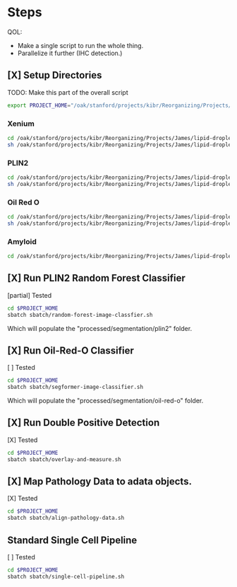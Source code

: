 # Steps 
QOL:
- Make a single script to run the whole thing.
- Parallelize it further (IHC detection.)


## [X] Setup Directories

TODO: Make this part of the overall script
```bash
export PROJECT_HOME="/oak/stanford/projects/kibr/Reorganizing/Projects/James/lipid-droplet-pipeline"
```

### Xenium
```bash
cd /oak/stanford/projects/kibr/Reorganizing/Projects/James/lipid-droplet-pipeline/data/raw/xenium
sh /oak/stanford/projects/kibr/Reorganizing/Projects/James/lipid-droplet-pipeline/data/raw/xenium/setup-files.sh
```

### PLIN2
```bash
cd /oak/stanford/projects/kibr/Reorganizing/Projects/James/lipid-droplet-pipeline/data/raw/slides/plin2
sh /oak/stanford/projects/kibr/Reorganizing/Projects/James/lipid-droplet-pipeline/data/raw/slides/plin2/setup-files.sh
```

### Oil Red O
```bash
cd /oak/stanford/projects/kibr/Reorganizing/Projects/James/lipid-droplet-pipeline/data/raw/slides/oil-red-o
sh /oak/stanford/projects/kibr/Reorganizing/Projects/James/lipid-droplet-pipeline/data/raw/slides/oil-red-o/setup-files.sh
```

### Amyloid
```bash
cd /oak/stanford/projects/kibr/Reorganizing/Projects/James/lipid-droplet-pipeline/data/raw/slides/oil-red-o
```

## [X] Run PLIN2 Random Forest Classifier
[partial] Tested 

```bash
cd $PROJECT_HOME
sbatch sbatch/random-forest-image-classfier.sh
```

Which will populate the "processed/segmentation/plin2" folder.

## [X] Run Oil-Red-O Classifier
[ ] Tested 

```bash
cd $PROJECT_HOME
sbatch sbatch/segformer-image-classifier.sh
```

Which will populate the "processed/segmentation/oil-red-o" folder.

## [X] Run Double Positive Detection
[X] Tested 

```bash
cd $PROJECT_HOME
sbatch sbatch/overlay-and-measure.sh
```

## [X] Map Pathology Data to adata objects.
[X] Tested 

```bash
cd $PROJECT_HOME
sbatch sbatch/align-pathology-data.sh
```

## Standard Single Cell Pipeline
[ ] Tested
```bash
cd $PROJECT_HOME
sbatch sbatch/single-cell-pipeline.sh
```